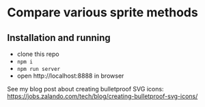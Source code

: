 # Compare various sprite methods

## Installation and running

* clone this repo
* `npm i`
* `npm run server`
* open http://localhost:8888 in browser

See my blog post about creating bulletproof SVG icons: https://jobs.zalando.com/tech/blog/creating-bulletproof-svg-icons/

